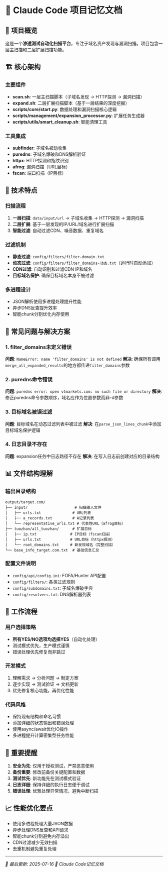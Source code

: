# 🤖 Claude Code 项目记忆文档

## 📝 项目概览

这是一个**渗透测试自动化扫描平台**，专注于域名资产发现与漏洞扫描。项目包含一层主扫描和二层扩展扫描功能。

## 🏗️ 核心架构

### 主要组件
- **scan.sh**: 一层主扫描脚本（子域名发现 → HTTP探测 → 漏洞扫描）
- **expand.sh**: 二层扩展扫描脚本（基于一层结果的深度挖掘）
- **scripts/core/start.py**: 数据处理和漏洞扫描核心逻辑
- **scripts/management/expansion_processor.py**: 扩展任务生成器
- **scripts/utils/smart_cleanup.sh**: 智能清理工具

### 工具集成
- **subfinder**: 子域名被动收集
- **puredns**: 子域名爆破和DNS解析验证
- **httpx**: HTTP探测和指纹识别
- **afrog**: 漏洞扫描（URL目标）
- **fscan**: 端口扫描（IP目标）

## 🔧 技术特点

### 扫描流程
1. **一层扫描**: `data/input/url` → 子域名收集 → HTTP探测 → 漏洞扫描
2. **二层扩展**: 基于一层发现的IP/URL/域名进行扩展扫描
3. **智能过滤**: 自动过滤CDN、噪音数据、重复域名

### 过滤机制
- **静态过滤**: `config/filters/filter-domain.txt`
- **动态过滤**: `config/filters/filter_domains-动态.txt`（运行时自动添加）
- **CDN过滤**: 自动识别和过滤CDN IP和域名
- **目标域名保护**: 确保目标域名本身不被过滤

### 多进程设计
- JSON解析使用多进程处理提升性能
- 异步DNS反查提升效率
- 智能chunk分割优化内存使用

## 🐛 常见问题与解决方案

### 1. filter_domains未定义错误
**问题**: `NameError: name 'filter_domains' is not defined`
**解决**: 确保所有调用`merge_all_expanded_results`的地方都传递`filter_domains`参数

### 2. puredns命令错误
**问题**: `puredns error: open vtmarkets.com: no such file or directory`
**解决**: 修正puredns命令参数顺序，域名应作为位置参数而非-d参数

### 3. 目标域名被误过滤
**问题**: 目标域名在动态过滤列表中被过滤
**解决**: 在`parse_json_lines_chunk`中添加目标域名保护逻辑

### 4. 日志目录不存在
**问题**: expansion任务中日志路径不存在
**解决**: 在写入日志前创建对应的目录结构

## 📊 文件结构理解

### 输出目录结构
```
output/target.com/
├── input/                     # 扫描输入文件
│   ├── urls.txt              # URL列表
│   ├── a_records.txt         # A记录列表
│   └── representative_urls.txt # 代表性URL（afrog目标）
├── tuozhan/all_tuozhan/      # 扩展目标
│   ├── ip.txt               # IP目标（fscan扫描）
│   ├── urls.txt             # URL目标（httpx探测）
│   └── root_domains.txt     # 新发现域名（完整扫描）
└── base_info_target.com.txt  # 基础信息汇总
```

### 配置文件说明
- `config/api/config.ini`: FOFA/Hunter API配置
- `config/filters/`: 各类过滤规则
- `config/subdomains.txt`: 子域名爆破字典
- `config/resolvers.txt`: DNS解析器列表

## 🔄 工作流程

### 用户选择策略
- **所有YES/NO选项均选择YES**（自动化处理）
- 测试模式优先，生产模式谨慎
- 错误处理优先修复而非跳过

### 开发模式
1. 理解需求 → 分析问题 → 制定方案
2. 逐步实现 → 测试验证 → 文档更新
3. 优先修复核心功能，再优化性能

### 代码风格
- 保持现有结构和命名习惯
- 添加详细的状态输出和错误处理
- 使用async/await优化IO操作
- 多进程提升计算密集型任务性能

## 🚨 重要提醒

1. **安全为先**: 仅用于授权测试，严禁恶意使用
2. **备份重要**: 修改前备份关键配置和数据
3. **测试优先**: 新功能先在测试模式验证
4. **日志详细**: 保持详细的执行日志便于调试
5. **错误处理**: 优雅处理异常情况，避免中断扫描

## 📈 性能优化要点

- 使用多进程处理大量JSON数据
- 异步处理DNS反查和API请求
- 智能chunk分割避免内存溢出
- CDN过滤减少无效扫描
- 去重机制避免重复处理

---
*📅 最后更新: 2025-07-16*
*🤖 Claude Code记忆文档*